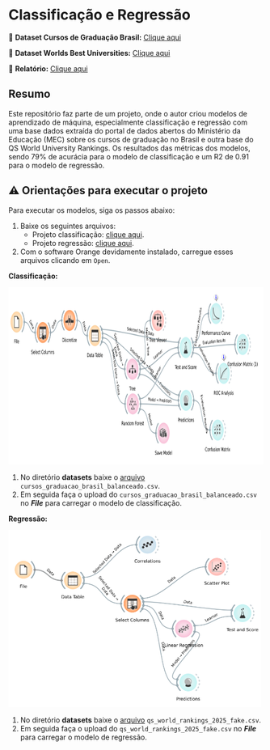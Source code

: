 # Classificação e Regressão

:game_die: **Dataset Cursos de Graduação Brasil:** [Clique aqui](https://dadosabertos.mec.gov.br/indicadores-sobre-ensino-superior/item/183-cursos-de-graduacao-do-brasil)

:game_die: **Dataset Worlds Best Universities:** [Clique aqui](
https://www.kaggle.com/datasets/darrylljk/worlds-best-universities-qs-rankings-2025)


:page_facing_up: **Relatório:** [Clique aqui](/relatorio/Relatório.pdf)

## Resumo

Este repositório faz parte de um projeto, onde o autor criou modelos de aprendizado de máquina, especialmente classificação e regressão com uma base dados extraída do portal de dados abertos do Ministério da Educação (MEC) sobre os cursos de graduação no Brasil e outra base do QS World University Rankings. Os resultados das métricas dos modelos, sendo 79% de acurácia para o modelo de classificação e um R2 de 0.91 para o modelo de regressão.

## :warning: Orientações para executar o projeto

Para executar os modelos, siga os passos abaixo:

1. Baixe os seguintes arquivos:
    - Projeto classificação: [clique aqui](/classificacao_e_regressao/modelos/projeto_orange/classificacao.ows).
    - Projeto regressão: [clique aqui](/classificacao_e_regressao/modelos/projeto_orange/regressao.ows).
2. Com o software Orange devidamente instalado, carregue esses arquivos clicando em `Open`.

**Classificação:**

<img src="/classificacao_e_regressao/imgs/projeto_classificacao.png" alt="projeto_classificacao" width="825" height="350">

1. No diretório **datasets** baixe o [arquivo](/classificacao_e_regressao/datasets/cursos_graduacao_brasil_balanceado.csv) `cursos_graduacao_brasil_balanceado.csv`.
2. Em seguida faça o upload do `cursos_graduacao_brasil_balanceado.csv` no ***File*** para carregar o modelo de classificação.

**Regressão:**

<img src="/classificacao_e_regressao/imgs/projeto_regressao.png" alt="projeto_regressao" width="500" height="350">

1. No diretório **datasets** baixe o [arquivo](/classificacao_e_regressao/datasets/qs_world_rankings_2025_fake.csv) `qs_world_rankings_2025_fake.csv`.
2. Em seguida faça o upload do `qs_world_rankings_2025_fake.csv` no ***File*** para carregar o modelo de regressão.
